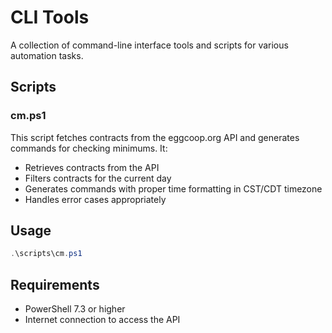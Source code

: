 # CLI Tools

A collection of command-line interface tools and scripts for various automation tasks.

## Scripts

### cm.ps1

This script fetches contracts from the eggcoop.org API and generates commands for checking minimums. It:

- Retrieves contracts from the API
- Filters contracts for the current day
- Generates commands with proper time formatting in CST/CDT timezone
- Handles error cases appropriately

## Usage

```powershell
.\scripts\cm.ps1
```

## Requirements

- PowerShell 7.3 or higher
- Internet connection to access the API
```
